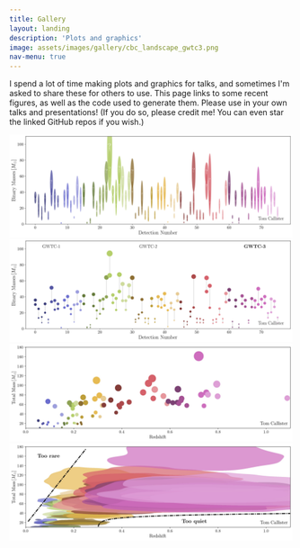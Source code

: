 ```yaml
---
title: Gallery
layout: landing
description: 'Plots and graphics'
image: assets/images/gallery/cbc_landscape_gwtc3.png
nav-menu: true
---
```


<!-- Main -->
<div id="main">

<!-- One -->
<section id="one">
	<div class="inner">
		<p>I spend a lot of time making plots and graphics for talks, and sometimes I'm asked to share these for others to use. This page links to some recent figures, as well as the code used to generate them. Please use in your own talks and presentations! (If you do so, please credit me! You can even star the linked GitHub repos if you wish.)</p>
	</div>
</section>

<div class="box alt">
	<div class="row 50% uniform">
		<div class="6u"><span class="image fit"><img src="assets/images/gallery/cbc_landscape_gwtc3_with_errors.png" alt=""/></span></div>
		<div class="6u$"><span class="image fit"><img src="assets/images/gallery/cbc_landscape_gwtc3.png" alt=""/></span></div>
    </div>
	<div class="row 50% uniform">
		<div class="6u"><span class="image fit"><img src="assets/images/gallery/mass_v_redshift_pollock_plot.jpeg" alt="" /></span></div>
		<div class="6u$"><span class="image fit"><img src="assets/images/gallery/mass_v_redshift_pollock_plot_with_errors_annotated.jpeg" alt="" /></span></div>
    </div>
	<div class="row 50% uniform">
		<div class="6u"><span class="image fit"><img src="assets/images/gallery/inference.mp4" alt="" /></span></div>
    </div>
</div>

</div>
